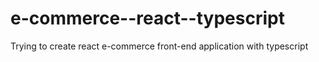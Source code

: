 # e-commerce--react--typescript
 Trying to create react e-commerce front-end application with typescript
